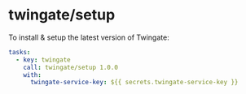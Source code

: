# twingate/setup

To install & setup the latest version of Twingate:

 ```yaml
 tasks:
   - key: twingate
     call: twingate/setup 1.0.0
     with:
       twingate-service-key: ${{ secrets.twingate-service-key }}
 ```
